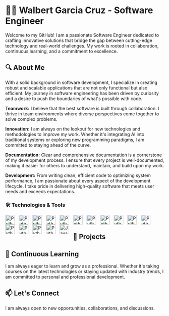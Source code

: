 # 👨‍💻 Walbert Garcia Cruz - Software Engineer
Welcome to my GitHub! I am a passionate Software Engineer dedicated to crafting innovative solutions that bridge the gap between cutting-edge technology and real-world challenges. My work is rooted in collaboration, continuous learning, and a commitment to excellence.

## 🔍 About Me
With a solid background in software development, I specialize in creating robust and scalable applications that are not only functional but also efficient. My journey in software engineering has been driven by curiosity and a desire to push the boundaries of what's possible with code.

**Teamwork:** I believe that the best software is built through collaboration. I thrive in team environments where diverse perspectives come together to solve complex problems.

**Innovation:** I am always on the lookout for new technologies and methodologies to improve my work. Whether it's integrating AI into traditional systems or exploring new programming paradigms, I am committed to staying ahead of the curve.

**Documentation:** Clear and comprehensive documentation is a cornerstone of my development process. I ensure that every project is well-documented, making it easier for others to understand, maintain, and build upon my work.

**Development:** From writing clean, efficient code to optimizing system performance, I am passionate about every aspect of the development lifecycle. I take pride in delivering high-quality software that meets user needs and exceeds expectations.

### 🛠️ Technologies & Tools

  
  <img align="left" alt="Python" width="30px" style="padding-right:10px;" src="https://cdn.jsdelivr.net/gh/devicons/devicon@latest/icons/github/github-original.svg" />
          
  <img align="left" alt="Python" width="30px" style="padding-right:10px;" src="https://cdn.jsdelivr.net/gh/devicons/devicon@latest/icons/git/git-original.svg" />
          
  <img align="left" alt="Python" width="30px" style="padding-right:10px;" src="https://cdn.jsdelivr.net/gh/devicons/devicon@latest/icons/pytorch/pytorch-original.svg" />
          
  <img align="left" alt="Python" width="30px" style="padding-right:10px;" src="https://cdn.jsdelivr.net/gh/devicons/devicon@latest/icons/php/php-original.svg" />
          
  <img align="left" alt="Python" width="30px" style="padding-right:10px;" src="https://cdn.jsdelivr.net/gh/devicons/devicon@latest/icons/react/react-original.svg" />
          
  <img align="left" alt="Python" width="30px" style="padding-right:10px;" src="https://cdn.jsdelivr.net/gh/devicons/devicon@latest/icons/html5/html5-original.svg" />
          
  <img align="left" alt="Python" width="30px" style="padding-right:10px;" src="https://cdn.jsdelivr.net/gh/devicons/devicon@latest/icons/mysql/mysql-original.svg" />
          
  <img align="left" alt="Python" width="30px" style="padding-right:10px;" src="https://cdn.jsdelivr.net/gh/devicons/devicon@latest/icons/docker/docker-original.svg" />
          
  <img align="left" alt="Python" width="30px" style="padding-right:10px;" src="https://cdn.jsdelivr.net/gh/devicons/devicon@latest/icons/csharp/csharp-original.svg" />
          
  <img align="left" alt="Python" width="30px" style="padding-right:10px;" src="https://cdn.jsdelivr.net/gh/devicons/devicon@latest/icons/postgresql/postgresql-original.svg" />
          
  <img align="left" alt="Python" width="30px" style="padding-right:10px;" src="https://cdn.jsdelivr.net/gh/devicons/devicon@latest/icons/androidstudio/androidstudio-original-wordmark.svg" />
          
  <img align="left" alt="Python" width="30px" style="padding-right:10px;" src="https://cdn.jsdelivr.net/gh/devicons/devicon@latest/icons/kotlin/kotlin-original.svg" />
          
  <img align="left" alt="Python" width="30px" style="padding-right:10px;" src="https://cdn.jsdelivr.net/gh/devicons/devicon@latest/icons/linux/linux-original.svg" />
          
  <img align="left" alt="Python" width="30px" style="padding-right:10px;" src="https://cdn.jsdelivr.net/gh/devicons/devicon@latest/icons/javascript/javascript-original.svg" />
          
  <img align="left" alt="Python" width="30px" style="padding-right:10px;" src="https://cdn.jsdelivr.net/gh/devicons/devicon@latest/icons/python/python-original.svg" />
  
  <img align="left" alt="Java" width="30px" style="padding-right:10px;" src="https://cdn.jsdelivr.net/gh/devicons/devicon@latest/icons/java/java-original.svg" />
  <br />                

#
## 🚀 Projects


## 🌱 Continuous Learning
I am always eager to learn and grow as a professional. Whether it's taking courses on the latest technologies or staying updated with industry trends, I am committed to personal and professional development.

## 📫 Let's Connect
I am always open to new opportunities, collaborations, and discussions. 
